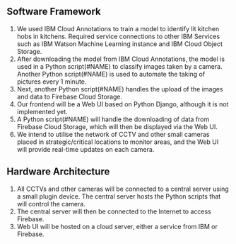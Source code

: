 ## Software Framework
1. We used IBM Cloud Annotations to train a model to identify lit kitchen hobs in kitchens. Required service connections to other IBM Services such as IBM Watson Machine Learning instance and IBM Cloud Object Storage.
2. After downloading the model from IBM Cloud Annotations, the model is used in a Python script(#NAME) to classify images taken by a camera. Another Python script(#NAME) is used to automate the taking of pictures every 1 minute.
3. Next, another Python script(#NAME) handles the upload of the images and data to Firebase Cloud Storage.
4. Our frontend will be a Web UI based on Python Django, although it is not implemented yet.
5. A Python script(#NAME) will handle the downloading of data from Firebase Cloud Storage, which will then be displayed via the Web UI.
6. We intend to utilise the network of CCTV and other small cameras placed in strategic/critical locations to monitor areas, and the Web UI will provide real-time updates on each camera.

## Hardware Architecture
1. All CCTVs and other cameras will be connected to a central server using a small plugin device. The central server hosts the Python scripts that will control the camera.
2. The central server will then be connected to the Internet to access Firebase.
3. Web UI will be hosted on a cloud server, either a service from IBM or Firebase.
